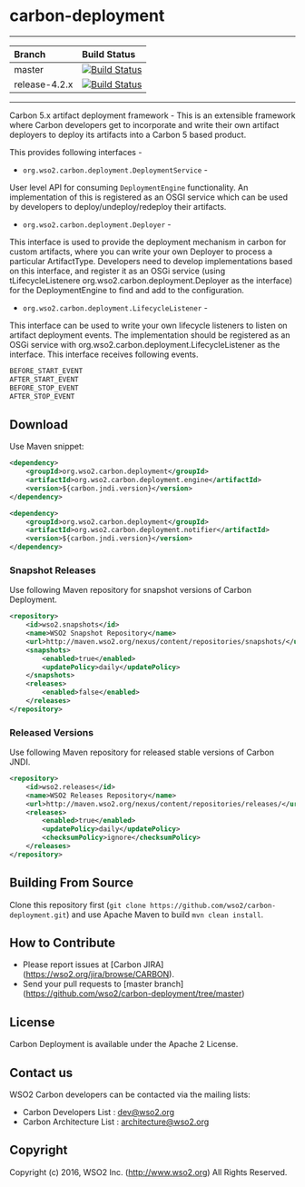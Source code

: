 # carbon-deployment

---

|  Branch | Build Status |
| :------------ |:-------------
| master      | [![Build Status](https://wso2.org/jenkins/job/carbon-deployment/badge/icon)](https://wso2.org/jenkins/job/carbon-deployment) |
| release-4.2.x | [![Build Status](https://wso2.org/jenkins/job/carbon-deployment_release-4.2.x/badge/icon)](https://wso2.org/jenkins/job/carbon-deployment_release-4.2.x/) |


---
Carbon 5.x artifact deployment framework - This is an extensible framework where Carbon developers get to incorporate and write their own artifact deployers to deploy its artifacts into a Carbon 5 based product.

This provides following interfaces -
* `org.wso2.carbon.deployment.DeploymentService` - 

User level API for consuming `DeploymentEngine` functionality. An implementation of this is registered as an OSGI service which can be used by developers to deploy/undeploy/redeploy their artifacts.

* `org.wso2.carbon.deployment.Deployer` - 

This interface is used to provide the deployment mechanism in carbon for custom artifacts, where you can write your own Deployer to process a particular ArtifactType. Developers need to develop implementations based on this interface, and register it as an OSGi service (using tLifecycleListenere org.wso2.carbon.deployment.Deployer as the interface) for the DeploymentEngine to find and add to the configuration.

* `org.wso2.carbon.deployment.LifecycleListener` -

This interface can be used to write your own lifecycle listeners to listen on artifact deployment events. The implementation should be registered as an OSGi service with org.wso2.carbon.deployment.LifecycleListener as the interface. This interface receives following events.

```bash
BEFORE_START_EVENT
AFTER_START_EVENT
BEFORE_STOP_EVENT
AFTER_STOP_EVENT
```

## Download

Use Maven snippet:
````xml
<dependency>
    <groupId>org.wso2.carbon.deployment</groupId>
    <artifactId>org.wso2.carbon.deployment.engine</artifactId>
    <version>${carbon.jndi.version}</version>
</dependency>

<dependency>
    <groupId>org.wso2.carbon.deployment</groupId>
    <artifactId>org.wso2.carbon.deployment.notifier</artifactId>
    <version>${carbon.jndi.version}</version>
</dependency>
````

### Snapshot Releases

Use following Maven repository for snapshot versions of Carbon Deployment.

````xml
<repository>
    <id>wso2.snapshots</id>
    <name>WSO2 Snapshot Repository</name>
    <url>http://maven.wso2.org/nexus/content/repositories/snapshots/</url>
    <snapshots>
        <enabled>true</enabled>
        <updatePolicy>daily</updatePolicy>
    </snapshots>
    <releases>
        <enabled>false</enabled>
    </releases>
</repository>
````

### Released Versions

Use following Maven repository for released stable versions of Carbon JNDI.

````xml
<repository>
    <id>wso2.releases</id>
    <name>WSO2 Releases Repository</name>
    <url>http://maven.wso2.org/nexus/content/repositories/releases/</url>
    <releases>
        <enabled>true</enabled>
        <updatePolicy>daily</updatePolicy>
        <checksumPolicy>ignore</checksumPolicy>
    </releases>
</repository>
````
## Building From Source

Clone this repository first (`git clone https://github.com/wso2/carbon-deployment.git`) and use Apache Maven to build `mvn clean install`.


## How to Contribute
* Please report issues at [Carbon JIRA] (https://wso2.org/jira/browse/CARBON).
* Send your pull requests to [master branch] (https://github.com/wso2/carbon-deployment/tree/master) 

## License

Carbon Deployment is available under the Apache 2 License.

## Contact us
WSO2 Carbon developers can be contacted via the mailing lists:

* Carbon Developers List : dev@wso2.org
* Carbon Architecture List : architecture@wso2.org

## Copyright

Copyright (c) 2016, WSO2 Inc. (http://www.wso2.org) All Rights Reserved.
